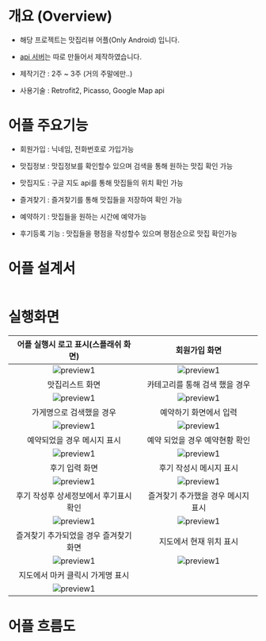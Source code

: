 # 개요 (Overview)

- 해당 프로젝트는 맛집리뷰 어플(Only Android) 입니다.  

- [api 서버](https://github.com/yy8305/pook-android-api_server-python_flask)는 따로 만들어서 제작하였습니다.

- 제작기간 : 2주 ~ 3주 (거의 주말에만..)

- 사용기술 : Retrofit2, Picasso, Google Map api

# 어플 주요기능

- 회원가입 : 닉네임, 전화번호로 가입가능

- 맛집정보 : 맛집정보를 확인할수 있으며 검색을 통해 원하는 맛집 확인 가능

- 맛집지도 : 구글 지도 api를 통해 맛집들의 위치 확인 가능

- 즐겨찾기 : 즐겨찾기를 통해 맛집들을 저장하여 확인 가능

- 예약하기 : 맛집들을 원하는 시간에 예약가능

- 후기등록 기능 : 맛집들을 평점을 작성할수 있으며 평점순으로 맛집 확인가능

# 어플 설계서
<div style="text-align:center"><img src=".readme_img/design1.png" alt="" /></div>

<div style="text-align:center"><img src=".readme_img/design2.png" alt="" /></div>

# 실행화면
|어플 실행시 로고 표시(스플래쉬 화면)|회원가입 화면|
:-------------------------:|:-------------------------:
|![preview1](/.readme_img/preview1.png)|![preview1](/.readme_img/preview2.png)|
|맛집리스트 화면|카테고리를 통해 검색 했을 경우|
|![preview1](/.readme_img/preview3.png)|![preview1](/.readme_img/preview4.png)|
|가게명으로 검색했을 경우|예약하기 화면에서 입력|
|![preview1](/.readme_img/preview5.png)|![preview1](/.readme_img/preview6.png)|
|예약되었을 경우 메시지 표시|예약 되었을 경우 예약현황 확인|
|![preview1](/.readme_img/preview7.png)|![preview1](/.readme_img/preview8.png)|
|후기 입력 화면|후기 작성시 메시지 표시|
|![preview1](/.readme_img/preview9.png)|![preview1](/.readme_img/preview10.png)|
|후기 작성후 상세정보에서 후기표시 확인|즐겨찾기 추가했을 경우 메시지 표시|
|![preview1](/.readme_img/preview11.png)|![preview1](/.readme_img/preview12.png)|
|즐겨찾기 추가되었을 경우 즐겨찾기 화면|지도에서 현재 위치 표시|
|![preview1](/.readme_img/preview13.png)|![preview1](/.readme_img/preview14.png)|
|지도에서 마커 클릭시 가게명 표시||
|![preview1](/.readme_img/preview15.png)||


# 어플 흐름도

<div style="text-align:center"><img src=".readme_img/flow1.png" alt="" /></div>